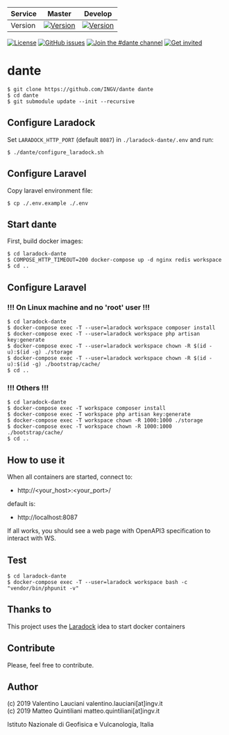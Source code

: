 |**Service**|**Master**|**Develop**|
|---|---|---|
|Version|[![Version](https://img.shields.io/badge/dynamic/yaml?label=ver&query=softwareVersion&url=https://raw.githubusercontent.com/INGV/dante/master/publiccode.yml)](https://github.com/INGV/dante/blob/master/HISTORY)|[![Version](https://img.shields.io/badge/dynamic/yaml?label=ver&query=softwareVersion&url=https://raw.githubusercontent.com/INGV/dante/develop/publiccode.yml)](https://github.com/INGV/dante/blob/develop/HISTORY)|

[![License](https://img.shields.io/github/license/INGV/dante.svg)](https://github.com/INGV/dante/blob/master/LICENSE)
[![GitHub issues](https://img.shields.io/github/issues/INGV/dante.svg)](https://github.com/INGV/dante/issues)
[![Join the #dante channel](https://img.shields.io/badge/Slack%20channel-%23dante-blue.svg)](https://ingv-institute.slack.com/messages/CRAE2JFS8)
[![Get invited](https://slack.developers.italia.it/badge.svg)](https://ingv-institute.slack.com/)

# dante

```
$ git clone https://github.com/INGV/dante dante
$ cd dante
$ git submodule update --init --recursive
```

## Configure Laradock
Set `LARADOCK_HTTP_PORT` (default `8087`) in `./laradock-dante/.env` and run:
```
$ ./dante/configure_laradock.sh
```

## Configure Laravel
Copy laravel environment file:
```
$ cp ./.env.example ./.env
```

## Start dante
First, build docker images:

```
$ cd laradock-dante
$ COMPOSE_HTTP_TIMEOUT=200 docker-compose up -d nginx redis workspace
$ cd ..
```

## Configure Laravel
### !!! On Linux machine and no 'root' user !!!
```
$ cd laradock-dante
$ docker-compose exec -T --user=laradock workspace composer install
$ docker-compose exec -T --user=laradock workspace php artisan key:generate
$ docker-compose exec -T --user=laradock workspace chown -R $(id -u):$(id -g) ./storage
$ docker-compose exec -T --user=laradock workspace chown -R $(id -u):$(id -g) ./bootstrap/cache/
$ cd ..
```

### !!! Others !!!
```
$ cd laradock-dante
$ docker-compose exec -T workspace composer install
$ docker-compose exec -T workspace php artisan key:generate
$ docker-compose exec -T workspace chown -R 1000:1000 ./storage
$ docker-compose exec -T workspace chown -R 1000:1000 ./bootstrap/cache/
$ cd ..
```

## How to use it
When all containers are started, connect to: 
- http://<your_host>:<your_port>/

default is:
- http://localhost:8087

If all works, you should see a web page with OpenAPI3 specification to interact with WS.

## Test
```
$ cd laradock-dante
$ docker-compose exec -T --user=laradock workspace bash -c "vendor/bin/phpunit -v"
```

## Thanks to
This project uses the [Laradock](https://github.com/laradock/laradock) idea to start docker containers

## Contribute
Please, feel free to contribute.

## Author
(c) 2019 Valentino Lauciani valentino.lauciani[at]ingv.it \
(c) 2019 Matteo Quintiliani matteo.quintiliani[at]ingv.it 

Istituto Nazionale di Geofisica e Vulcanologia, Italia
